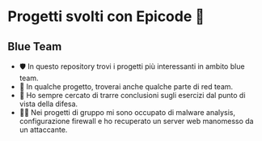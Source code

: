 Progetti svolti con Epicode 🚀
================================================================================================================================

Blue Team
---------------------------------------------

* 🛡️ In questo repository trovi i progetti più interessanti in ambito blue team.
* 🐉 In qualche progetto, troverai anche qualche parte di red team.
* 📒 Ho sempre cercato di trarre conclusioni sugli esercizi dal punto di vista della difesa.
* 👨‍💻 Nei progetti di gruppo mi sono occupato di malware analysis, configurazione firewall e ho recuperato un server web manomesso da un attaccante.
